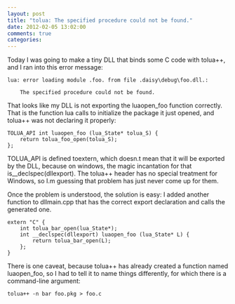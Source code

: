 ```yaml
---
layout: post
title: "tolua: The specified procedure could not be found."
date: 2012-02-05 13:02:00
comments: true
categories: 
---
```

Today I was going to make a tiny DLL that binds some C code with
tolua++, and I ran into this error message:

    lua: error loading module .foo. from file .daisy\debug\foo.dll.:

        The specified procedure could not be found.

<!-- more -->
That looks like my DLL is not exporting the luaopen_foo
function correctly. That is the function lua calls to initialize the
package it just opened, and tolua++ was not declaring it properly:

    TOLUA_API int luaopen_foo (lua_State* tolua_S) {
        return tolua_foo_open(tolua_S);
    };
  
TOLUA_API is defined toextern, which doesn.t mean that it will be
exported by the DLL, because on windows, the magic incantation for
that is__declspec(dllexport). The tolua++ header has no special
treatment for Windows, so I.m guessing that problem has just never
come up for them.

Once the problem is understood, the solution is easy: I added another
function to dllmain.cpp that has the correct export declaration and
calls the generated one.

    extern "C" {
        int tolua_bar_open(lua_State*);
        int __declspec(dllexport) luaopen_foo (lua_State* L) {
            return tolua_bar_open(L);
        };
    }
          
There is one caveat, because tolua++ has already created a
function named luaopen_foo, so I had to tell it to name things
differently, for which there is a command-line argument:

    tolua++ -n bar foo.pkg > foo.c

